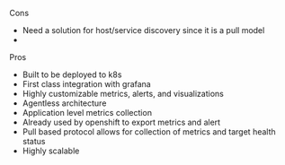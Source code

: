Cons
- Need a solution for host/service discovery since it is a pull model
- 

Pros
- Built to be deployed to k8s
- First class integration with grafana
- Highly customizable metrics, alerts, and visualizations
- Agentless architecture
- Application level metrics collection
- Already used by openshift to export metrics and alert
- Pull based protocol allows for collection of metrics and target health status
- Highly scalable